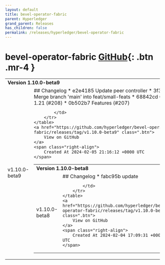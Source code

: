```yaml
---
layout: default
title: bevel-operator-fabric
parent: Hyperledger
grand_parent: Releases
has_children: false
permalink: /releases/hyperledger/bevel-operator-fabric
---
```


# bevel-operator-fabric <span class="fs-3 right-align">[GitHub](https://github.com/hyperledger/bevel-operator-fabric){: .btn .mr-4 }</span>


<div>
    <table>
        <tr>
            <td colspan="2">
                <b>
                    Version 1.10.0-beta9
                </b>
            </td>
        </tr>
        <tr>
            <td>
                <span class="chip">
                    v1.10.0-beta9
                </span>
            </td>
            <td>
                ## Changelog
* e2e4185 Update peer controller
* 3f3f104 Merge branch 'main' into feat/small-feats
* 68842cd Go 1.21 (#208)
* 0b502b7 Features (#207)


            </td>
        </tr>
    </table>
    <a href="https://github.com/hyperledger/bevel-operator-fabric/releases/tag/v1.10.0-beta9" class=".btn">
        View on GitHub
    </a>
    <span class="right-align">
        Created At 2024-02-05 21:16:12 +0000 UTC
    </span>
</div>

<div>
    <table>
        <tr>
            <td colspan="2">
                <b>
                    Version 1.10.0-beta8
                </b>
            </td>
        </tr>
        <tr>
            <td>
                <span class="chip">
                    v1.10.0-beta8
                </span>
            </td>
            <td>
                ## Changelog
* fabc95b update


            </td>
        </tr>
    </table>
    <a href="https://github.com/hyperledger/bevel-operator-fabric/releases/tag/v1.10.0-beta8" class=".btn">
        View on GitHub
    </a>
    <span class="right-align">
        Created At 2024-02-04 17:09:31 +0000 UTC
    </span>
</div>

